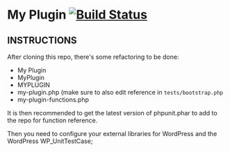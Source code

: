 # My Plugin [![Build Status](https://travis-ci.org/realbig/ci-sandbox.svg?branch=master)](https://travis-ci.org/realbig/ci-sandbox)

## INSTRUCTIONS

After cloning this repo, there's some refactoring to be done:

- My Plugin
- MyPlugin
- MYPLUGIN
- my-plugin.php (make sure to also edit reference in `tests/bootstrap.php`
- my-plugin-functions.php

It is then recommended to get the latest version of phpunit.phar to add to the repo for function reference.

Then you need to configure your external libraries for WordPress and the WordPress WP_UnitTestCase;